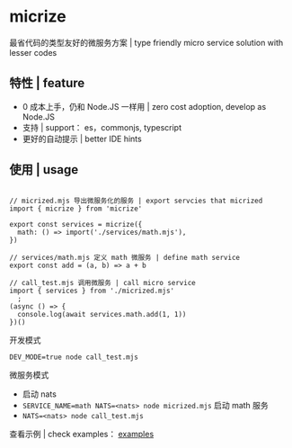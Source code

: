 # micrize

最省代码的类型友好的微服务方案 | type friendly micro service solution with lesser codes

## 特性 | feature

- 0 成本上手，仍和 Node.JS 一样用 | zero cost adoption, develop as Node.JS 
- 支持 | support： es，commonjs, typescript
- 更好的自动提示 | better IDE hints

## 使用 | usage

```

// micrized.mjs 导出微服务化的服务 | export servcies that micrized
import { micrize } from 'micrize'

export const services = micrize({
  math: () => import('./services/math.mjs'),
})

// services/math.mjs 定义 math 微服务 | define math service
export const add = (a, b) => a + b

// call_test.mjs 调用微服务 | call micro service
import { services } from './micrized.mjs'
  ;
(async () => {  
  console.log(await services.math.add(1, 1))
})()

```

开发模式

```
DEV_MODE=true node call_test.mjs
```

微服务模式

- 启动 nats
- `SERVICE_NAME=math NATS=<nats> node micrized.mjs` 启动 math 服务
- `NATS=<nats> node call_test.mjs`

查看示例 | check examples： [examples](./examples) 